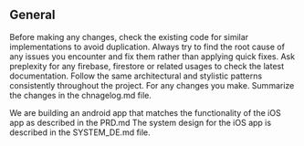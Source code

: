 ## General
Before making any changes, check the existing code for similar implementations to avoid duplication.
Always try to find the root cause of any issues you encounter and fix them rather than applying quick fixes.
Ask preplexity for any firebase, firestore or related usages to check the latest documentation.
Follow the same architectural and stylistic patterns consistently throughout the project.
For any changes you make. Summarize the changes in the chnagelog.md file.

We are building an android app that matches the functionality of the iOS app as described in the PRD.md
The system design for the iOS app is described in the SYSTEM_DE.md file.
